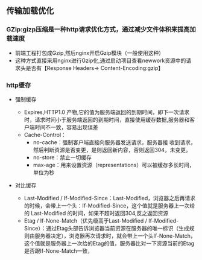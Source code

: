 ## 传输加载优化
### GZip:gizp压缩是一种http请求优化方式，通过减少文件体积来提高加载速度
  + 前端工程打包成Gzip,然后nginx开启Gzip模块（一般使用这种）
  + 这种方式直接采用nginx进行Gzip化,通过启动项目查看newwork资源中的请求头是否有【Response Headers-> Content-Encoding:gzip】

### http缓存
  + 强制缓存
    - Expires,HTTP1.0 产物,它的值为服务端返回的到期时间，即下一次请求时，请求时间小于服务端返回的到期时间，直接使用缓存数据,服务器和客户端时间不一致，容易出现误差
    - Cache-Control：
      - no-cache：强制客户端直接向服务器发送请求，服务器接
      收到请求，然后判断资源是否变更，是则返回新内容，否则返回304，未变更。
      - no-store：禁止一切缓存
      - max-age：用来设置资源（representations）可以被缓存多长时间，单位为秒


  + 对比缓存
    - Last-Modified / If-Modified-Since：Last-Modified，浏览器之后再请求的时候，会带上一个头：If-Modified-Since，这个值就是服务器上一次给的 Last-Modified 的时间，如果不超时返回304,反之返回资源
    - Etag  /  If-None-Match（优先级高于Last-Modified  /  If-Modified-Since）：通过Etag头部告诉浏览器当前资源在服务器的唯一标识（生成规则由服务器决定），浏览器再次请求时，就会带上一个头If-None-Match，这个值就是服务器上一次给的Etag的值，服务器比对一下资源当前的Etag是否跟If-None-Match一致，